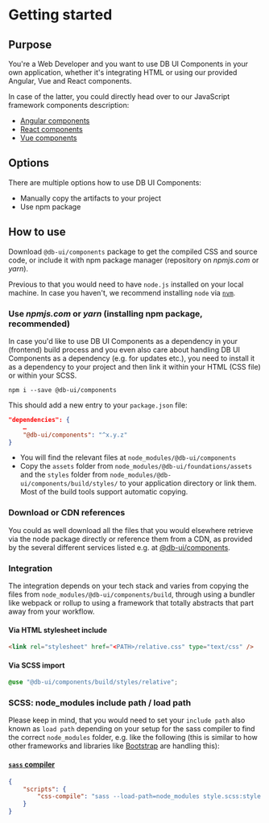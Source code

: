 <!--
SPDX-FileCopyrightText: 2025 DB Systel GmbH

SPDX-License-Identifier: Apache-2.0
-->

# Getting started

## Purpose

You're a Web Developer and you want to use DB UI Components in your own application, whether it's integrating HTML or using our provided Angular, Vue and React components.

In case of the latter, you could directly head over to our JavaScript framework components description:

- [Angular components](https://www.npmjs.com/package/@db-ui/ngx-components)
- [React components](https://www.npmjs.com/package/@db-ui/react-components)
- [Vue components](https://www.npmjs.com/package/@db-ui/v-components)

## Options

There are multiple options how to use DB UI Components:

- Manually copy the artifacts to your project
- Use npm package

## How to use

Download `@db-ui/components` package to get the compiled CSS and source code, or include it with npm package manager (repository on _npmjs.com_ or _yarn_).

Previous to that you would need to have `node.js` installed on your local machine. In case you haven't, we recommend installing `node` via [`nvm`](https://github.com/nvm-sh/nvm).

### Use _npmjs.com_ or _yarn_ (installing npm package, recommended)

In case you'd like to use DB UI Components as a dependency in your (frontend) build process and you even also care about handling DB UI Components as a dependency (e.g. for updates etc.), you need to install it as a dependency to your project and then link it within your HTML (CSS file) or within your SCSS.

```shell
npm i --save @db-ui/components
```

This should add a new entry to your `package.json` file:

```json
"dependencies": {
	…
	"@db-ui/components": "^x.y.z"
}
```

- You will find the relevant files at `node_modules/@db-ui/components`
- Copy the `assets` folder from `node_modules/@db-ui/foundations/assets` and the `styles` folder from `node_modules/@db-ui/components/build/styles/` to your application directory or link them. Most of the build tools support automatic copying.

### Download or CDN references

You could as well download all the files that you would elsewhere retrieve via the node package directly or reference them from a CDN, as provided by the several different services listed e.g. at [@db-ui/components](https://yarnpkg.com/package/@db-ui/components).

### Integration

The integration depends on your tech stack and varies from copying the files from `node_modules/@db-ui/components/build`, through using a bundler like webpack or rollup to using a framework that totally abstracts that part away from your workflow.

#### Via HTML stylesheet include

```html
<link rel="stylesheet" href="<PATH>/relative.css" type="text/css" />
```

#### Via SCSS import

```scss
@use "@db-ui/components/build/styles/relative";
```

### SCSS: node_modules include path / load path

Please keep in mind, that you would need to set your `include path` also known as `load path` depending on your setup for the sass compiler to find the correct `node_modules` folder, e.g. like the following (this is similar to how other frameworks and libraries like [Bootstrap](https://github.com/twbs/bootstrap-npm-starter/blob/main/package.json#L18) are handling this):

#### [`sass` compiler](https://npmjs.com/sass)

```json
{
	"scripts": {
		"css-compile": "sass --load-path=node_modules style.scss:style.css"
	}
}
```

